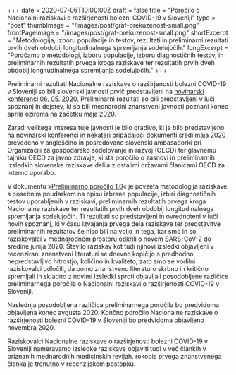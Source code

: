 +++
date = 2020-07-06T10:00:00Z
draft = false
title = "Poročilo o Nacionalni raziskavi o razširjenosti bolezni COVID-19 v Sloveniji"
type = "post"
thumbImage = "/images/post/graf-prekuzenost-small.png"
frontPageImage = "/images/post/graf-prekuzenost-small.png"
shortExcerpt = "Metodologija, izboru populacije in testov, rezultati in preliminarni rezultati prvih dveh obdobij longitudinalnega spremljanja sodelujočih."
longExcerpt = "Poročamo o metodologi, izboru populacije, izboru diagnostičnih testov, in preliminarnih rezultatih prvega kroga raziskave ter rezultatih prvih dveh obdobij longitudinalnega spremljanja sodelujočih."
+++


Preliminarni rezultati Nacionalne raziskave o razširjenosti bolezni COVID-19 v Sloveniji so bili slovenski javnosti prvič predstavljeni na [novinarski konferenci 06. 05. 2020](https://vzivo.sta.si/). Preliminarni rezultati so bili predstavljeni v luči spoznanj in dejstev, ki so bili mednarodni znanstveni javnosti poznani konec aprila oziroma na začetku maja 2020.

Zaradi velikega interesa tuje javnosti je bilo gradivo, ki je bilo predstavljeno na novinarski konferenci in nekateri pripadajoči dokumenti sredi maja 2020 prevedeno v angleščino in posredovano slovenski ambasadorki pri Organizaciji za gospodarsko sodelovanje in razvoj (OECD) ter glavnemu tajniku OECD za javno zdravje, ki sta poročilo o zasnovi in preliminarnih izsledkih slovenske raziskave delila z ostalimi državami članicami OECD za interno uporabo.

V dokumentu »[Preliminarno poročilo 1.0](http://file.biolab.si/files/2020-07-6-covid-19-slovenija-porocilo-1-0.pdf)« je povzeta metodologija raziskave, s posebnim poudarkom na opisu izbrane populacije, izbiri diagnostičnih testov uporabljenih v raziskavi, preliminarnih rezultatih prvega kroga Nacionalne raziskave ter rezultatih prvih dveh obdobij longitudinalnega spremljanja sodelujočih. Ti rezultati so predstavljeni in ovrednoteni v luči novih spoznanj, ki v času izvajanja prvega dela raziskave ter predstavitve preliminarnih rezultatov še niso bili na voljo in tega, kar smo in so raziskovalci v mednarodnem prostoru odkrili o novem SARS-CoV-2 do sredine junija 2020. Število raziskav kot tudi njihovi izsledki objavljeni v recenzirani znanstveni literaturi se dnevno kopičijo s predhodno nepredstavljivo hitrostjo, količino in kvaliteto, zato smo se vodilni raziskovalci odločili, da bomo znanstveno literaturo skrbno in kritično spremljali in skladno z novimi izsledki sproti objavljali posodobljene različice preliminarnega poročila o Nacionalni raziskavi o razširjenosti COVID-19 v Sloveniji.

Naslednja posodobljena različica preliminarnega poročila bo predvidoma objavljena konec avgusta 2020.
Končno poročilo Nacionalne raziskave o razširjenosti bolezni COVID-19 v Sloveniji bo predvidoma objavljeno novembra 2020.

Raziskovalci Nacionalne raziskave o razširjenosti bolezni COVID-19 v Sloveniji nameravamo izsledke raziskave objaviti tudi v več člankih v priznanih mednarodnih medicinskih revijah, rokopis prvega znanstvenega članka je trenutno v recenzijskem postopku.